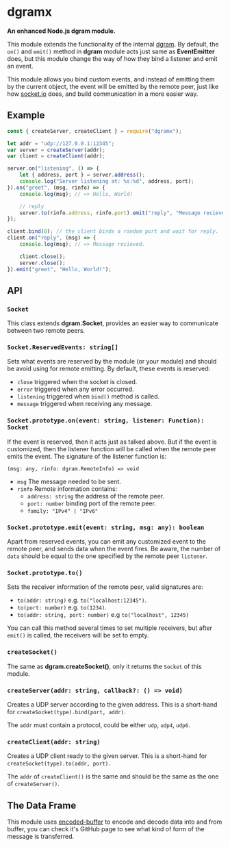 # dgramx

**An enhanced Node.js dgram module.**

This module extends the functionality of the internal 
[dgram](https://nodejs.org/dist/latest-v8.x/docs/api/dgram.html). By default, 
the `on()` and `emit()` method in **dgram** module acts just same as 
**EventEmitter** does, but this module change the way of how they bind a 
listener and emit an event.

This module allows you bind custom events, and instead of emitting them by the
current object, the event will be emitted by the remote peer, just like how 
[socket.io](https://socket.io) does, and build communication in a more easier way.

## Example

```javascript
const { createServer, createClient } = require("dgramx");

let addr = "udp://127.0.0.1:12345";
var server = createServer(addr);
var client = createClient(addr);

server.on("listening", () => {
    let { address, port } = server.address();
    console.log("Server listening at: %s:%d", address, port);
}).on("greet", (msg, rinfo) => {
    console.log(msg); // => Hello, World!

    // reply
    server.to(rinfo.address, rinfo.port).emit("reply", "Message recieved.");
});

client.bind(0); // the client binds a random port and wait for reply.
client.on("reply", (msg) => {
    console.log(msg); // => Message recieved.

    client.close();
    server.close();
}).emit("greet", "Hello, World!");
```

## API

### `Socket`

This class extends **dgram.Socket**, provides an easier way to communicate 
between two remote peers.

### `Socket.ReservedEvents: string[]`

Sets what events are reserved by the module (or your module) and should be 
avoid using for remote emitting. By default, these events is reserved:

- `close` triggered when the socket is closed.
- `error` triggered when any error occurred.
- `listening` triggered when `bind()` method is called.
- `message` triggered when receiving any message.

### `Socket.prototype.on(event: string, listener: Function): Socket`

If the event is reserved, then it acts just as talked above. But if the event 
is customized, then the listener function will be called when the remote peer 
emits the event. The signature of the listener function is:

`(msg: any, rinfo: dgram.RemoteInfo) => void`
- `msg` The message needed to be sent.
- `rinfo` Remote information contains:
    - `address: string` the address of the remote peer.
    - `port: number` binding port of the remote peer.
    - `family: "IPv4" | "IPv6"`

### `Socket.prototype.emit(event: string, msg: any): boolean`

Apart from reserved events, you can emit any customized event to the remote 
peer, and sends data when the event fires. Be aware, the number of `data` 
should be equal to the one specified by the remote peer `listener`.

### `Socket.prototype.to()`

Sets the receiver information of the remote peer, valid signatures are:

- `to(addr: string)` e.g. `to("localhost:12345")`.
- `to(port: number)` e.g. `to(1234)`.
- `to(addr: string, port: number)` e.g `to("localhost", 12345)`

You can call this method several times to set multiple receivers, but after 
`emit()` is called, the receivers will be set to empty.

### `createSocket()`

The same as **dgram.createSocket()**, only it returns the `Socket` of this 
module.

### `createServer(addr: string, callback?: () => void)`

Creates a UDP server according to the given address. This is a short-hand for 
`createSocket(type).bind(port, addr)`.

The `addr` must contain a protocol, could be either `udp`, `udp4`, `udp6`.
 
### `createClient(addr: string)`

Creates a UDP client ready to the given server. This is a short-hand for 
`createSocket(type).to(addr, port)`.

The `addr` of `createClient()` is the same and should be the same as the one 
of `createServer()`.

## The Data Frame

This module uses [encoded-buffer](https://github.com/Hyurl/encoded-buffer) to 
encode and decode data into and from buffer, you can check it's GitHub page to
see what kind of form of the message is transferred.